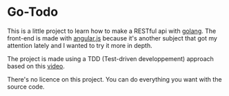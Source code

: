 Go-Todo
=======

This is a little project to learn how to make a RESTful api with [golang](http://www.golang.org/).
The front-end is made with [angular.js](http://www.angularjs.org/) because it's another subject that got my attention lately and I wanted to try it more in depth.

The project is made using a TDD (Test-driven developpement) approach based on this [video](https://www.youtube.com/watch?v=wB1hoUJDbk0).

There's no licence on this project. You can do everything you want with the source code.